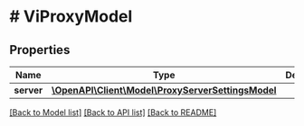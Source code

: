 # # ViProxyModel

## Properties

Name | Type | Description | Notes
------------ | ------------- | ------------- | -------------
**server** | [**\OpenAPI\Client\Model\ProxyServerSettingsModel**](ProxyServerSettingsModel.md) |  |

[[Back to Model list]](../../README.md#models) [[Back to API list]](../../README.md#endpoints) [[Back to README]](../../README.md)
